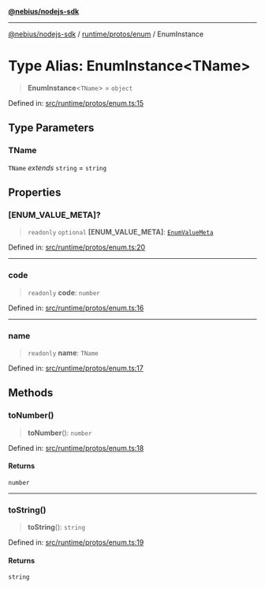 [**@nebius/nodejs-sdk**](../../../../README.md)

***

[@nebius/nodejs-sdk](../../../../README.md) / [runtime/protos/enum](../README.md) / EnumInstance

# Type Alias: EnumInstance\<TName\>

> **EnumInstance**\<`TName`\> = `object`

Defined in: [src/runtime/protos/enum.ts:15](https://github.com/nebius/nodejs-sdk/blob/a37d220b2851e3bf0d396cb03828d544f584df45/src/runtime/protos/enum.ts#L15)

## Type Parameters

### TName

`TName` *extends* `string` = `string`

## Properties

### \[ENUM\_VALUE\_META\]?

> `readonly` `optional` **\[ENUM\_VALUE\_META\]**: [`EnumValueMeta`](../interfaces/EnumValueMeta.md)

Defined in: [src/runtime/protos/enum.ts:20](https://github.com/nebius/nodejs-sdk/blob/a37d220b2851e3bf0d396cb03828d544f584df45/src/runtime/protos/enum.ts#L20)

***

### code

> `readonly` **code**: `number`

Defined in: [src/runtime/protos/enum.ts:16](https://github.com/nebius/nodejs-sdk/blob/a37d220b2851e3bf0d396cb03828d544f584df45/src/runtime/protos/enum.ts#L16)

***

### name

> `readonly` **name**: `TName`

Defined in: [src/runtime/protos/enum.ts:17](https://github.com/nebius/nodejs-sdk/blob/a37d220b2851e3bf0d396cb03828d544f584df45/src/runtime/protos/enum.ts#L17)

## Methods

### toNumber()

> **toNumber**(): `number`

Defined in: [src/runtime/protos/enum.ts:18](https://github.com/nebius/nodejs-sdk/blob/a37d220b2851e3bf0d396cb03828d544f584df45/src/runtime/protos/enum.ts#L18)

#### Returns

`number`

***

### toString()

> **toString**(): `string`

Defined in: [src/runtime/protos/enum.ts:19](https://github.com/nebius/nodejs-sdk/blob/a37d220b2851e3bf0d396cb03828d544f584df45/src/runtime/protos/enum.ts#L19)

#### Returns

`string`
